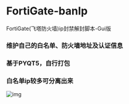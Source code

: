 # FortiGate-banIp
FortiGate(飞塔防火墙)ip封禁解封脚本-Gui版

### 维护自己的白名单、防火墙地址及认证信息
### 基于PYQT5，自行打包
### 白名单ip较多可分离出来
![img](https://github.com/rakjong/FortiGate-banIp/blob/main/1.png)
